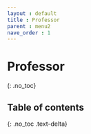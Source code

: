 ```yaml
---
layout : default
title : Professor
parent : menu2
nave_order : 1
---
```


# Professor
(: .no_toc}

## Table of contents
{: .no_toc .text-delta}
